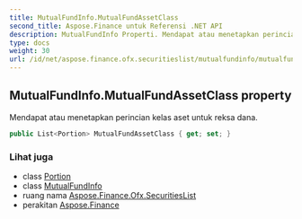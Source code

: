 ```yaml
---
title: MutualFundInfo.MutualFundAssetClass
second_title: Aspose.Finance untuk Referensi .NET API
description: MutualFundInfo Properti. Mendapat atau menetapkan perincian kelas aset untuk reksa dana.
type: docs
weight: 30
url: /id/net/aspose.finance.ofx.securitieslist/mutualfundinfo/mutualfundassetclass/
---
```

## MutualFundInfo.MutualFundAssetClass property

Mendapat atau menetapkan perincian kelas aset untuk reksa dana.

```csharp
public List<Portion> MutualFundAssetClass { get; set; }
```

### Lihat juga

* class [Portion](../../portion/)
* class [MutualFundInfo](../)
* ruang nama [Aspose.Finance.Ofx.SecuritiesList](../../mutualfundinfo/)
* perakitan [Aspose.Finance](../../../)


